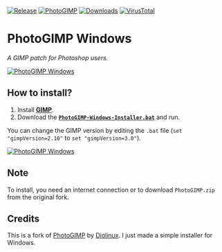 [![Release](https://img.shields.io/github/v/release/KaioHSG/photogimp-windows)](https://github.com/KaioHSG/photogimp-windows/releases/latest)
[![PhotoGIMP](https://img.shields.io/github/v/release/Diolinux/PhotoGIMP?label=photogimp)](https://github.com/Diolinux/PhotoGIMP/releases/latest)
[![Downloads](https://img.shields.io/github/downloads/KaioHSG/photogimp-windows/total)](https://github.com/KaioHSG/photogimp-windows/releases)
[![VirusTotal](https://img.shields.io/badge/virustotal-status-navy)](https://www.virustotal.com/gui/file/2e883f64292c05c2d43de626b144a69f90c2d44211d1debf95c8ded52539c98d)

# PhotoGIMP Windows

*A GIMP patch for Photoshop users.*

[![PhotoGIMP Windows](https://github.com/KaioHSG/photogimp-windows/assets/96930584/59b1f646-c0cc-4435-a957-e9a7fab57d40)](#)

## How to install?

1. Install [**GIMP**](https://www.gimp.org/downloads).
2. Download the [**`PhotoGIMP-Windows-Installer.bat`**](https://github.com/kaiohsg/photogimp-windows/releases/latest) and run.

You can change the GIMP version by editing the `.bat` file (`set "gimpVersion=2.10"` to `set "gimpVersion=3.0"`).

[![PhotoGIMP Windows](https://github.com/KaioHSG/PhotoGimpWindows/assets/96930584/30eef373-eb75-4d20-916d-010db8cbe8fb)](#)

## Note

To install, you need an internet connection or to download `PhotoGIMP.zip` from the original fork.

## Credits

This is a fork of [PhotoGIMP](https://github.com/Diolinux/PhotoGIMP) by [Diolinux](https://github.com/Diolinux). I just made a simple installer for Windows.
